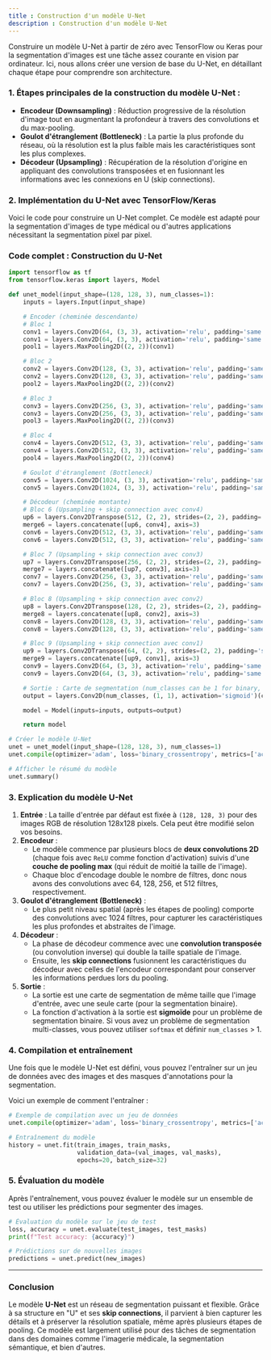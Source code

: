 ```yaml
---
title : Construction d'un modèle U-Net
description : Construction d'un modèle U-Net
---
```


Construire un modèle U-Net à partir de zéro avec TensorFlow ou Keras pour la segmentation d'images est une tâche assez courante en vision par ordinateur. Ici, nous allons créer une version de base du U-Net, en détaillant chaque étape pour comprendre son architecture.

### 1. **Étapes principales de la construction du modèle U-Net :**

- **Encodeur (Downsampling)** : Réduction progressive de la résolution d'image tout en augmentant la profondeur à travers des convolutions et du max-pooling.
- **Goulot d'étranglement (Bottleneck)** : La partie la plus profonde du réseau, où la résolution est la plus faible mais les caractéristiques sont les plus complexes.
- **Décodeur (Upsampling)** : Récupération de la résolution d'origine en appliquant des convolutions transposées et en fusionnant les informations avec les connexions en U (skip connections).

### 2. **Implémentation du U-Net avec TensorFlow/Keras**

Voici le code pour construire un U-Net complet. Ce modèle est adapté pour la segmentation d'images de type médical ou d'autres applications nécessitant la segmentation pixel par pixel.

### **Code complet : Construction du U-Net**

```python
import tensorflow as tf
from tensorflow.keras import layers, Model

def unet_model(input_shape=(128, 128, 3), num_classes=1):
    inputs = layers.Input(input_shape)

    # Encoder (cheminée descendante)
    # Bloc 1
    conv1 = layers.Conv2D(64, (3, 3), activation='relu', padding='same')(inputs)
    conv1 = layers.Conv2D(64, (3, 3), activation='relu', padding='same')(conv1)
    pool1 = layers.MaxPooling2D((2, 2))(conv1)

    # Bloc 2
    conv2 = layers.Conv2D(128, (3, 3), activation='relu', padding='same')(pool1)
    conv2 = layers.Conv2D(128, (3, 3), activation='relu', padding='same')(conv2)
    pool2 = layers.MaxPooling2D((2, 2))(conv2)

    # Bloc 3
    conv3 = layers.Conv2D(256, (3, 3), activation='relu', padding='same')(pool2)
    conv3 = layers.Conv2D(256, (3, 3), activation='relu', padding='same')(conv3)
    pool3 = layers.MaxPooling2D((2, 2))(conv3)

    # Bloc 4
    conv4 = layers.Conv2D(512, (3, 3), activation='relu', padding='same')(pool3)
    conv4 = layers.Conv2D(512, (3, 3), activation='relu', padding='same')(conv4)
    pool4 = layers.MaxPooling2D((2, 2))(conv4)

    # Goulot d'étranglement (Bottleneck)
    conv5 = layers.Conv2D(1024, (3, 3), activation='relu', padding='same')(pool4)
    conv5 = layers.Conv2D(1024, (3, 3), activation='relu', padding='same')(conv5)

    # Décodeur (cheminée montante)
    # Bloc 6 (Upsampling + skip connection avec conv4)
    up6 = layers.Conv2DTranspose(512, (2, 2), strides=(2, 2), padding='same')(conv5)
    merge6 = layers.concatenate([up6, conv4], axis=3)
    conv6 = layers.Conv2D(512, (3, 3), activation='relu', padding='same')(merge6)
    conv6 = layers.Conv2D(512, (3, 3), activation='relu', padding='same')(conv6)

    # Bloc 7 (Upsampling + skip connection avec conv3)
    up7 = layers.Conv2DTranspose(256, (2, 2), strides=(2, 2), padding='same')(conv6)
    merge7 = layers.concatenate([up7, conv3], axis=3)
    conv7 = layers.Conv2D(256, (3, 3), activation='relu', padding='same')(merge7)
    conv7 = layers.Conv2D(256, (3, 3), activation='relu', padding='same')(conv7)

    # Bloc 8 (Upsampling + skip connection avec conv2)
    up8 = layers.Conv2DTranspose(128, (2, 2), strides=(2, 2), padding='same')(conv7)
    merge8 = layers.concatenate([up8, conv2], axis=3)
    conv8 = layers.Conv2D(128, (3, 3), activation='relu', padding='same')(merge8)
    conv8 = layers.Conv2D(128, (3, 3), activation='relu', padding='same')(conv8)

    # Bloc 9 (Upsampling + skip connection avec conv1)
    up9 = layers.Conv2DTranspose(64, (2, 2), strides=(2, 2), padding='same')(conv8)
    merge9 = layers.concatenate([up9, conv1], axis=3)
    conv9 = layers.Conv2D(64, (3, 3), activation='relu', padding='same')(merge9)
    conv9 = layers.Conv2D(64, (3, 3), activation='relu', padding='same')(conv9)

    # Sortie : Carte de segmentation (num_classes can be 1 for binary, or >1 for multiclass segmentation)
    output = layers.Conv2D(num_classes, (1, 1), activation='sigmoid')(conv9)

    model = Model(inputs=inputs, outputs=output)

    return model

# Créer le modèle U-Net
unet = unet_model(input_shape=(128, 128, 3), num_classes=1)
unet.compile(optimizer='adam', loss='binary_crossentropy', metrics=['accuracy'])

# Afficher le résumé du modèle
unet.summary()

```

### 3. **Explication du modèle U-Net**

1. **Entrée** : La taille d'entrée par défaut est fixée à `(128, 128, 3)` pour des images RGB de résolution 128x128 pixels. Cela peut être modifié selon vos besoins.
2. **Encodeur** :
    - Le modèle commence par plusieurs blocs de **deux convolutions 2D** (chaque fois avec `ReLU` comme fonction d'activation) suivis d'une **couche de pooling max** (qui réduit de moitié la taille de l'image).
    - Chaque bloc d'encodage double le nombre de filtres, donc nous avons des convolutions avec 64, 128, 256, et 512 filtres, respectivement.
3. **Goulot d'étranglement (Bottleneck)** :
    - Le plus petit niveau spatial (après les étapes de pooling) comporte des convolutions avec 1024 filtres, pour capturer les caractéristiques les plus profondes et abstraites de l'image.
4. **Décodeur** :
    - La phase de décodeur commence avec une **convolution transposée** (ou convolution inverse) qui double la taille spatiale de l'image.
    - Ensuite, les **skip connections** fusionnent les caractéristiques du décodeur avec celles de l'encodeur correspondant pour conserver les informations perdues lors du pooling.
5. **Sortie** :
    - La sortie est une carte de segmentation de même taille que l'image d'entrée, avec une seule carte (pour la segmentation binaire).
    - La fonction d'activation à la sortie est **sigmoïde** pour un problème de segmentation binaire. Si vous avez un problème de segmentation multi-classes, vous pouvez utiliser `softmax` et définir `num_classes` > 1.

### 4. **Compilation et entraînement**

Une fois que le modèle U-Net est défini, vous pouvez l'entraîner sur un jeu de données avec des images et des masques d'annotations pour la segmentation.

Voici un exemple de comment l'entraîner :

```python
# Exemple de compilation avec un jeu de données
unet.compile(optimizer='adam', loss='binary_crossentropy', metrics=['accuracy'])

# Entraînement du modèle
history = unet.fit(train_images, train_masks,
                   validation_data=(val_images, val_masks),
                   epochs=20, batch_size=32)

```

### 5. **Évaluation du modèle**

Après l'entraînement, vous pouvez évaluer le modèle sur un ensemble de test ou utiliser les prédictions pour segmenter des images.

```python
# Évaluation du modèle sur le jeu de test
loss, accuracy = unet.evaluate(test_images, test_masks)
print(f"Test accuracy: {accuracy}")

# Prédictions sur de nouvelles images
predictions = unet.predict(new_images)

```

---

### **Conclusion**

Le modèle **U-Net** est un réseau de segmentation puissant et flexible. Grâce à sa structure en "U" et ses **skip connections**, il parvient à bien capturer les détails et à préserver la résolution spatiale, même après plusieurs étapes de pooling. Ce modèle est largement utilisé pour des tâches de segmentation dans des domaines comme l'imagerie médicale, la segmentation sémantique, et bien d'autres.